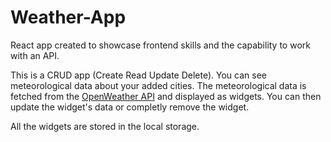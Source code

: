 # Weather-App

React app created to showcase frontend skills and the capability to work with an API. 

This is a CRUD app (Create Read Update Delete). You can see meteorological data about your added cities. The meteorological data is fetched from the [OpenWeather API](https://openweathermap.org/api) and displayed as widgets. You can then update the widget's data or completly remove the widget.

All the widgets are stored in the local storage.
